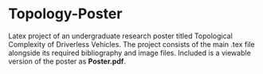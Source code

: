 # Topology-Poster
Latex project of an undergraduate research poster titled Topological Complexity of Driverless Vehicles. The project consists of the main .tex file alongside its required bibliography and image files. Included is a viewable version of the poster as **Poster.pdf**.
